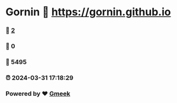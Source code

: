 # Gornin :link: https://gornin.github.io 
### :page_facing_up: [2](https://gornin.github.io/tag.html) 
### :speech_balloon: 0 
### :hibiscus: 5495 
### :alarm_clock: 2024-03-31 17:18:29 
### Powered by :heart: [Gmeek](https://github.com/Meekdai/Gmeek)
